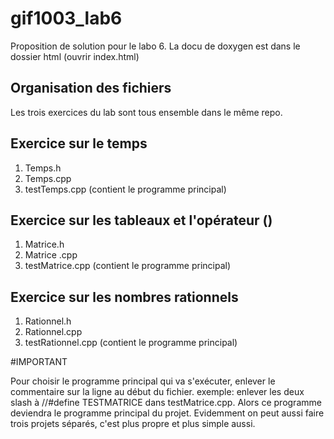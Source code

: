 # gif1003_lab6

Proposition de solution pour le labo 6.  La docu de doxygen est dans le dossier html (ouvrir index.html)

## Organisation des fichiers

Les trois exercices du lab sont tous ensemble dans le même repo.

## Exercice sur le temps

1. Temps.h
2. Temps.cpp
3. testTemps.cpp (contient le programme principal)

## Exercice sur les tableaux et l'opérateur ()

1. Matrice.h
2. Matrice .cpp
3. testMatrice.cpp (contient le programme principal)

## Exercice sur les nombres rationnels

1. Rationnel.h
2. Rationnel.cpp
3. testRationnel.cpp (contient le programme principal)

#IMPORTANT

Pour choisir le programme principal qui va s'exécuter, enlever le commentaire sur la ligne au début du 
fichier. exemple: enlever les deux slash à //#define TESTMATRICE dans testMatrice.cpp.  Alors ce programme deviendra le programme principal
du projet.  Evidemment on peut aussi faire trois projets séparés, c'est plus propre et plus simple aussi.
